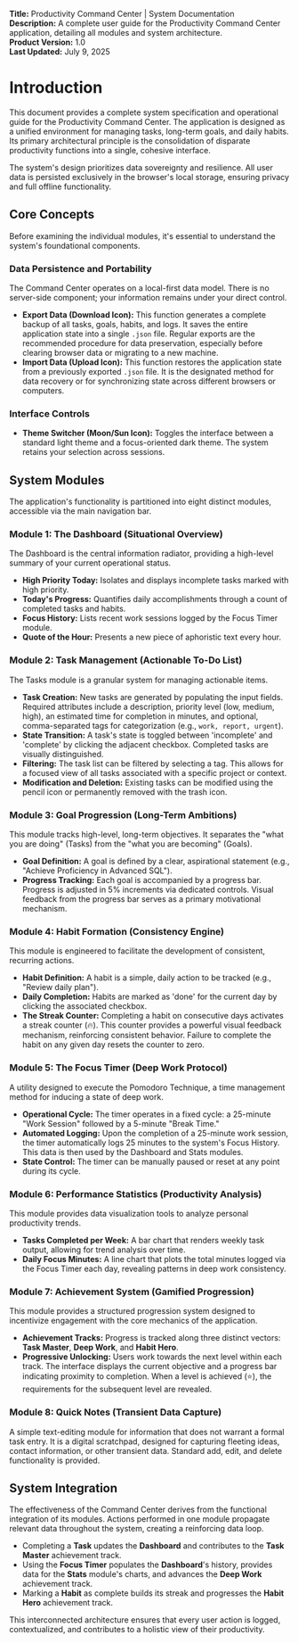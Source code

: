 **Title:** Productivity Command Center | System Documentation  
**Description:** A complete user guide for the Productivity Command Center application, detailing all modules and system architecture.  
**Product Version:** 1.0  
**Last Updated:** July 9, 2025

# Introduction

This document provides a complete system specification and operational guide for the Productivity Command Center. The application is designed as a unified environment for managing tasks, long-term goals, and daily habits. Its primary architectural principle is the consolidation of disparate productivity functions into a single, cohesive interface.

The system's design prioritizes data sovereignty and resilience. All user data is persisted exclusively in the browser's local storage, ensuring privacy and full offline functionality.

## Core Concepts

Before examining the individual modules, it's essential to understand the system's foundational components.

### Data Persistence and Portability

The Command Center operates on a local-first data model. There is no server-side component; your information remains under your direct control.

* **Export Data (Download Icon):** This function generates a complete backup of all tasks, goals, habits, and logs. It saves the entire application state into a single `.json` file. Regular exports are the recommended procedure for data preservation, especially before clearing browser data or migrating to a new machine.
* **Import Data (Upload Icon):** This function restores the application state from a previously exported `.json` file. It is the designated method for data recovery or for synchronizing state across different browsers or computers.

### Interface Controls

* **Theme Switcher (Moon/Sun Icon):** Toggles the interface between a standard light theme and a focus-oriented dark theme. The system retains your selection across sessions.

## System Modules

The application's functionality is partitioned into eight distinct modules, accessible via the main navigation bar.

### Module 1: The Dashboard (Situational Overview)

The Dashboard is the central information radiator, providing a high-level summary of your current operational status.

* **High Priority Today:** Isolates and displays incomplete tasks marked with high priority.
* **Today's Progress:** Quantifies daily accomplishments through a count of completed tasks and habits.
* **Focus History:** Lists recent work sessions logged by the Focus Timer module.
* **Quote of the Hour:** Presents a new piece of aphoristic text every hour.

### Module 2: Task Management (Actionable To-Do List)

The Tasks module is a granular system for managing actionable items.

* **Task Creation:** New tasks are generated by populating the input fields. Required attributes include a description, priority level (low, medium, high), an estimated time for completion in minutes, and optional, comma-separated tags for categorization (e.g., `work, report, urgent`).
* **State Transition:** A task's state is toggled between 'incomplete' and 'complete' by clicking the adjacent checkbox. Completed tasks are visually distinguished.
* **Filtering:** The task list can be filtered by selecting a tag. This allows for a focused view of all tasks associated with a specific project or context.
* **Modification and Deletion:** Existing tasks can be modified using the pencil icon or permanently removed with the trash icon.

### Module 3: Goal Progression (Long-Term Ambitions)

This module tracks high-level, long-term objectives. It separates the "what you are doing" (Tasks) from the "what you are becoming" (Goals).

* **Goal Definition:** A goal is defined by a clear, aspirational statement (e.g., "Achieve Proficiency in Advanced SQL").
* **Progress Tracking:** Each goal is accompanied by a progress bar. Progress is adjusted in 5% increments via dedicated controls. Visual feedback from the progress bar serves as a primary motivational mechanism.

### Module 4: Habit Formation (Consistency Engine)

This module is engineered to facilitate the development of consistent, recurring actions.

* **Habit Definition:** A habit is a simple, daily action to be tracked (e.g., "Review daily plan").
* **Daily Completion:** Habits are marked as 'done' for the current day by clicking the associated checkbox.
* **The Streak Counter:** Completing a habit on consecutive days activates a streak counter (🔥). This counter provides a powerful visual feedback mechanism, reinforcing consistent behavior. Failure to complete the habit on any given day resets the counter to zero.

### Module 5: The Focus Timer (Deep Work Protocol)

A utility designed to execute the Pomodoro Technique, a time management method for inducing a state of deep work.

* **Operational Cycle:** The timer operates in a fixed cycle: a 25-minute "Work Session" followed by a 5-minute "Break Time."
* **Automated Logging:** Upon the completion of a 25-minute work session, the timer automatically logs 25 minutes to the system's Focus History. This data is then used by the Dashboard and Stats modules.
* **State Control:** The timer can be manually paused or reset at any point during its cycle.

### Module 6: Performance Statistics (Productivity Analysis)

This module provides data visualization tools to analyze personal productivity trends.

* **Tasks Completed per Week:** A bar chart that renders weekly task output, allowing for trend analysis over time.
* **Daily Focus Minutes:** A line chart that plots the total minutes logged via the Focus Timer each day, revealing patterns in deep work consistency.

### Module 7: Achievement System (Gamified Progression)

This module provides a structured progression system designed to incentivize engagement with the core mechanics of the application.

* **Achievement Tracks:** Progress is tracked along three distinct vectors: **Task Master**, **Deep Work**, and **Habit Hero**.
* **Progressive Unlocking:** Users work towards the next level within each track. The interface displays the current objective and a progress bar indicating proximity to completion. When a level is achieved (⭐), the requirements for the subsequent level are revealed.

### Module 8: Quick Notes (Transient Data Capture)

A simple text-editing module for information that does not warrant a formal task entry. It is a digital scratchpad, designed for capturing fleeting ideas, contact information, or other transient data. Standard add, edit, and delete functionality is provided.

## System Integration

The effectiveness of the Command Center derives from the functional integration of its modules. Actions performed in one module propagate relevant data throughout the system, creating a reinforcing data loop.

* Completing a **Task** updates the **Dashboard** and contributes to the **Task Master** achievement track.
* Using the **Focus Timer** populates the **Dashboard**'s history, provides data for the **Stats** module's charts, and advances the **Deep Work** achievement track.
* Marking a **Habit** as complete builds its streak and progresses the **Habit Hero** achievement track.

This interconnected architecture ensures that every user action is logged, contextualized, and contributes to a holistic view of their productivity.
